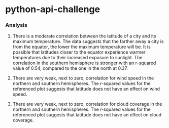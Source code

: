 # python-api-challenge


### Analysis
1. There is a moderate correlation between the latitude of a city and its maximum temperature. The data suggests that the farther away a city is from the equator, the lower the maximum temperature will be. It is possible that latitudes closer to the equator experience warmer temperatures due to their increased exposure to sunlight. The correlation in the southern hemisphere is stronger with an r-squared value of 0.54, compared to the one in the north at 0.37.

2. There are very weak, next to zero, correlation for wind speed in the northern and southern hemispheres. The r-squared values for the referenced plot suggests that latitude does not have an effect on wind speed.

3. There are very weak, next to zero, correlation for cloud coverage in the northern and southern hemispheres. The r-squared values for the referenced plot suggests that latitude does not have an effect on cloud coverage.